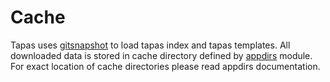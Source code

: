 # Cache

Tapas uses [gitsnapshot](https://github.com/kirillsulim/gitsnapshot) to load tapas index and tapas templates. 
All downloaded data is stored in cache directory defined by [appdirs](https://github.com/ActiveState/appdirs) module.
For exact location of cache directories please read appdirs documentation.
